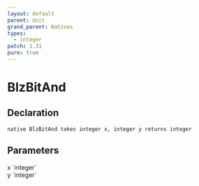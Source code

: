 ```yaml
---
layout: default
parent: Unit
grand_parent: Natives
types:
  - integer
patch: 1.31
pure: true
---
```


# BlzBitAnd

## Declaration

```
native BlzBitAnd takes integer x, integer y returns integer
```

## Parameters
<dl>
  <dt>x `integer`</dt>
  <dd></dd>

  <dt>y `integer`</dt>
  <dd></dd>
</dl>